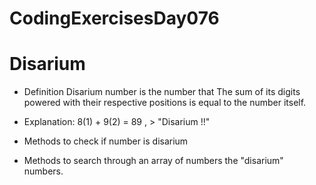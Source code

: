 # CodingExercisesDay076
# Disarium 
- Definition
Disarium number is the number that The sum of its digits powered with their respective positions is equal to the number itself.
- Explanation:
8(1) + 9(2) = 89 , > "Disarium !!"

- Methods to check if number is disarium
- Methods to search through an array of numbers the "disarium" numbers. 
